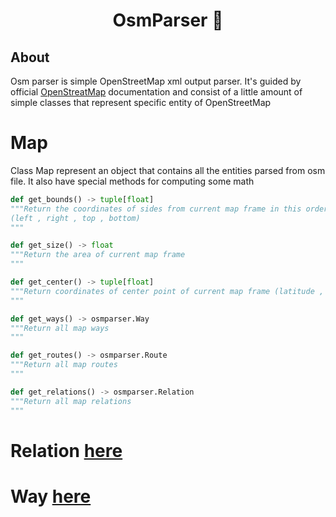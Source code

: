 # <center>OsmParser 🗿</center>
## About
Osm parser is simple OpenStreetMap xml output parser. It's guided by official [OpenStreatMap](https://wiki.openstreetmap.org/wiki/) documentation and
consist of a little amount of simple classes that represent specific entity of OpenStreetMap

# Map
Class Map represent an object that contains all the entities parsed from osm file. It also have special methods for computing some math
```python
def get_bounds() -> tuple[float]
"""Return the coordinates of sides from current map frame in this order. (All values are float)
(left , right , top , bottom)
"""
```
```python
def get_size() -> float
"""Return the area of current map frame
"""
```
```python
def get_center() -> tuple[float]
"""Return coordinates of center point of current map frame (latitude , longtitute)
"""
```
```python
def get_ways() -> osmparser.Way
"""Return all map ways
"""

def get_routes() -> osmparser.Route
"""Return all map routes
"""

def get_relations() -> osmparser.Relation
"""Return all map relations
"""

```


# Relation [here](https://wiki.openstreetmap.org/wiki/Types_of_relation)



# Way [here](https://wiki.openstreetmap.org/wiki/Way)